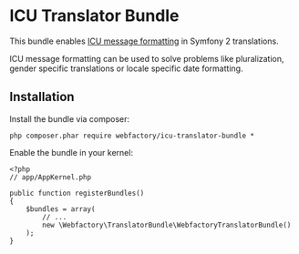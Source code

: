 # ICU Translator Bundle #

This bundle enables [ICU message formatting](http://userguide.icu-project.org/formatparse) in Symfony 2 translations.

ICU message formatting can be used to solve problems like pluralization, gender specific translations
or locale specific date formatting.

## Installation ##

Install the bundle via composer:

    php composer.phar require webfactory/icu-translator-bundle *

Enable the bundle in your kernel:

    <?php
    // app/AppKernel.php

    public function registerBundles()
    {
        $bundles = array(
            // ...
            new \Webfactory\TranslatorBundle\WebfactoryTranslatorBundle()
        );
    }